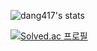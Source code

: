 ![dang417's stats](https://github-readme-stats-git-masterrstaa-rickstaa.vercel.app/api?username=dang417)

[![Solved.ac
프로필](http://mazassumnida.wtf/api/v2/generate_badge?boj=kdu201)](https://solved.ac/kdu201)
